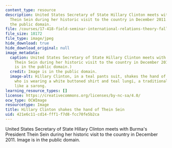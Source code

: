 ```yaml
---
content_type: resource
description: United States Secretary of State Hillary Clinton meets with Burma's President
  Thein Sein during her historic visit to the country in December 2011. Image is in
  the public domain.
file: /courses/17-418-field-seminar-international-relations-theory-fall-2011/421e6c11cd14fff1f7d8fcc70fe5b2ca_17-418f11-th.jpg
file_size: 18172
file_type: image/jpeg
hide_download: true
hide_download_original: null
image_metadata:
  caption: United States Secretary of State Hillary Clinton meets with Burma's President
    Thein Sein during her historic visit to the country in December 2011. ([Image](http://en.wikipedia.org/wiki/File:Clinton_and_President_Thein_Sein.jpg)
    is in the public domain.)
  credit: Image is in the public domain.
  image-alt: Hillary Clinton, in a teal pants suit, shakes the hand of Thein Sein,
    who is wearing a white buttoned shirt and teal lungi, a traditional Burmese garment,
    like a sarong.
learning_resource_types: []
license: https://creativecommons.org/licenses/by-nc-sa/4.0/
ocw_type: OCWImage
resourcetype: Image
title: Hillary Clinton shakes the hand of Thein Sein
uid: 421e6c11-cd14-fff1-f7d8-fcc70fe5b2ca
---
```

United States Secretary of State Hillary Clinton meets with Burma's President Thein Sein during her historic visit to the country in December 2011. Image is in the public domain.
